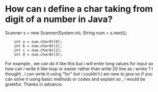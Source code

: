 
# How can ı define a char taking from digit of a number in Java?


Scanner s = new Scanner(System.in);
        String num = s.next();

        int a = num.charAt(0);
        int b = num.charAt(1);
        int c = num.charAt(2);
        int d = num.charAt(3);

For example , we can do it like this but i will enter long values ​​for input so how can i write it like loop or easier rather than write 20 line as ı wrote ?
I thought , i can write it using "for" but i couldn't.I am new to java so if you can solve it using basic methods or codes and explain so , i would  be grateful.
Thanks in advance.

        